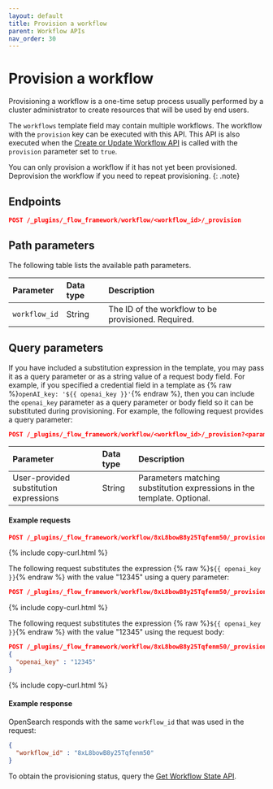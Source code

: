 ```yaml
---
layout: default
title: Provision a workflow
parent: Workflow APIs
nav_order: 30
---
```


# Provision a workflow

Provisioning a workflow is a one-time setup process usually performed by a cluster administrator to create resources that will be used by end users.  

The `workflows` template field may contain multiple workflows. The workflow with the `provision` key can be executed with this API. This API is also executed when the [Create or Update Workflow API]({{site.url}}{{site.baseurl}}/automating-configurations/api/create-workflow/) is called with the `provision` parameter set to `true`.

You can only provision a workflow if it has not yet been provisioned. Deprovision the workflow if you need to repeat provisioning.
{: .note}

## Endpoints

```json
POST /_plugins/_flow_framework/workflow/<workflow_id>/_provision
```

## Path parameters

The following table lists the available path parameters. 

| Parameter | Data type | Description |
| :--- | :--- | :--- |
| `workflow_id` | String | The ID of the workflow to be provisioned. Required. |

## Query parameters

If you have included a substitution expression in the template, you may pass it as a query parameter or as a string value of a request body field. For example, if you specified a credential field in a template as {% raw %}`openAI_key: '${{ openai_key }}'`{% endraw %}, then you can include the `openai_key` parameter as a query parameter or body field so it can be substituted during provisioning. For example, the following request provides a query parameter:

```json
POST /_plugins/_flow_framework/workflow/<workflow_id>/_provision?<parameter>=<value>
```

| Parameter | Data type | Description |
| :--- | :--- | :--- |
| User-provided substitution expressions | String | Parameters matching substitution expressions in the template. Optional. |

#### Example requests

```json
POST /_plugins/_flow_framework/workflow/8xL8bowB8y25Tqfenm50/_provision
```
{% include copy-curl.html %}

The following request substitutes the expression {% raw %}`${{ openai_key }}`{% endraw %} with the value "12345" using a query parameter:

```json
POST /_plugins/_flow_framework/workflow/8xL8bowB8y25Tqfenm50/_provision?openai_key=12345
```
{% include copy-curl.html %}

The following request substitutes the expression {% raw %}`${{ openai_key }}`{% endraw %} with the value "12345" using the request body:

```json
POST /_plugins/_flow_framework/workflow/8xL8bowB8y25Tqfenm50/_provision
{
  "openai_key" : "12345"
}
```
{% include copy-curl.html %}

#### Example response

OpenSearch responds with the same `workflow_id` that was used in the request:

```json
{
  "workflow_id" : "8xL8bowB8y25Tqfenm50"
}
```

To obtain the provisioning status, query the [Get Workflow State API]({{site.url}}{{site.baseurl}}/automating-configurations/api/get-workflow-status/).